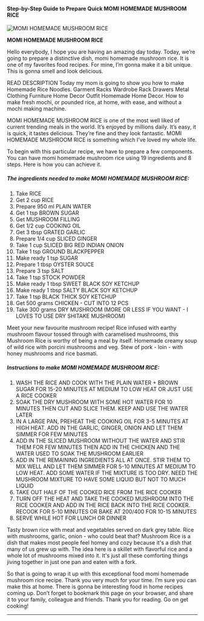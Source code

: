             

#### Step-by-Step Guide to Prepare Quick MOMI HOMEMADE MUSHROOM RICE

![MOMI HOMEMADE MUSHROOM RICE](https://img-global.cpcdn.com/recipes/59143718/751x532cq70/momi-homemade-mushroom-rice-recipe-main-photo.jpg)

**MOMI HOMEMADE MUSHROOM RICE**

Hello everybody, I hope you are having an amazing day today. Today, we’re going to prepare a distinctive dish, momi homemade mushroom rice. It is one of my favorites food recipes. For mine, I’m gonna make it a bit unique. This is gonna smell and look delicious.

READ DESCRIPTION Today my mom is going to show you how to make Homemade Rice Noodles. Garment Racks Wardrobe Rack Drawers Metal Clothing Furniture Home Decor Outfit Homemade Home Decor. How to make fresh mochi, or pounded rice, at home, with ease, and without a mochi making machine.

MOMI HOMEMADE MUSHROOM RICE is one of the most well liked of current trending meals in the world. It’s enjoyed by millions daily. It’s easy, it is quick, it tastes delicious. They’re fine and they look fantastic. MOMI HOMEMADE MUSHROOM RICE is something which I’ve loved my whole life.

To begin with this particular recipe, we have to prepare a few components. You can have momi homemade mushroom rice using 19 ingredients and 8 steps. Here is how you can achieve it.

##### The ingredients needed to make MOMI HOMEMADE MUSHROOM RICE:

1.  Take RICE
2.  Get 2 cup RICE
3.  Prepare 950 ml PLAIN WATER
4.  Get 1 tsp BROWN SUGAR
5.  Get MUSHROOM FILLING
6.  Get 1/2 cup COOKING OIL
7.  Get 3 tbsp GRATED GARLIC
8.  Prepare 1/4 cup SLICED GINGER
9.  Take 1 cup SLICED BIG RED INDIAN ONION
10.  Take 1 tsp GROUND BLACKPEPPER
11.  Make ready 1 tsp SUGAR
12.  Prepare 1 tbsp OYSTER SOUCE
13.  Prepare 3 tsp SALT
14.  Take 1 tsp STOCK POWDER
15.  Make ready 1 tbsp SWEET BLACK SOY KETCHUP
16.  Make ready 1 tbsp SALTY BLACK SOY KETCHUP
17.  Take 1 tsp BLACK THICK SOY KETCHUP
18.  Get 500 grams CHICKEN - CUT INTO 12 PCS
19.  Take 300 grams DRY MUSHROOM (MORE OR LESS IF YOU WANT - I LOVES TO USE DRY SHITAKE MUSHROOM)

Meet your new favourite mushroom recipe! Rice infused with earthy mushroom flavour tossed through with caramelised mushrooms, this Mushroom Rice is worthy of being a meal by itself. Homemade creamy soup of wild rice with porcini mushrooms and veg. Stew of pork - loin - with honey mushrooms and rice basmati.

##### Instructions to make MOMI HOMEMADE MUSHROOM RICE:

1.  WASH THE RICE AND COOK WITH THE PLAIN WATER + BROWN SUGAR FOR 15-20 MINUTES AT MEDIUM TO LOW HEAT OR JUST USE A RICE COOKER
2.  SOAK THE DRY MUSHROOM WITH SOME HOT WATER FOR 10 MINUTES THEN CUT AND SLICE THEM. KEEP AND USE THE WATER LATER
3.  IN A LARGE PAN, PREHEAT THE COOKING OIL FOR 3-5 MINUTES AT HIGH HEAT. ADD IN THE GARLIC, GINGER, ONION AND LET THEM SIMMER FOR FEW MINUTES
4.  ADD IN THE SLICED MUSHROOM WITHOUT THE WATER AND STIR THEM FOR FEW MINUTES THEN ADD IN THE CHICKEN AND THE WATER USED TO SOAK THE MUSHROOM EARLIER
5.  ADD IN THE REMAINING INGREDIENTS ALL AT ONCE. STIR THEM TO MIX WELL AND LET THEM SIMMER FOR 5-10 MINUTES AT MEDIUM TO LOW HEAT. ADD SOME WATER IF THE MIXTURE IS TOO DRY. NEED THE MUSHROOM MIXTURE TO HAVE SOME LIQUID BUT NOT TO MUCH LIQUID
6.  TAKE OUT HALF OF THE COOKED RICE FROM THE RICE COOKER
7.  TURN OFF THE HEAT AND TAKE THE COOKED MUSHROOM INTO THE RICE COOKER AND ADD IN THE RICE BACK INTO THE RICE COOKER. RECOOK FOR 5-10 MINUTES OR BAKE AT 200/400 FOR 10-15 MINUTES
8.  SERVE WHILE HOT FOR LUNCH OR DINNER

Tasty brown rice with meat and vegetables served on dark grey table. Rice with mushrooms, garlic, onion - who could beat that? Mushroom Rice is a dish that makes most people feel homey and cozy because it's a dish that many of us grew up with. The idea here is a skillet with flavorful rice and a whole lot of mushrooms mixed into it. It's just all these comforting things jiving together in just one pan and eaten with a fork.

So that is going to wrap it up with this exceptional food momi homemade mushroom rice recipe. Thank you very much for your time. I’m sure you can make this at home. There is gonna be interesting food in home recipes coming up. Don’t forget to bookmark this page on your browser, and share it to your family, colleague and friends. Thank you for reading. Go on get cooking!

* * *